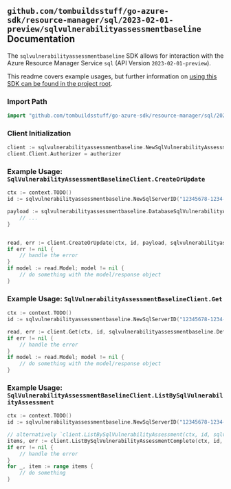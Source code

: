 
## `github.com/tombuildsstuff/go-azure-sdk/resource-manager/sql/2023-02-01-preview/sqlvulnerabilityassessmentbaseline` Documentation

The `sqlvulnerabilityassessmentbaseline` SDK allows for interaction with the Azure Resource Manager Service `sql` (API Version `2023-02-01-preview`).

This readme covers example usages, but further information on [using this SDK can be found in the project root](https://github.com/tombuildsstuff/go-azure-sdk/tree/main/docs).

### Import Path

```go
import "github.com/tombuildsstuff/go-azure-sdk/resource-manager/sql/2023-02-01-preview/sqlvulnerabilityassessmentbaseline"
```


### Client Initialization

```go
client := sqlvulnerabilityassessmentbaseline.NewSqlVulnerabilityAssessmentBaselineClientWithBaseURI("https://management.azure.com")
client.Client.Authorizer = authorizer
```


### Example Usage: `SqlVulnerabilityAssessmentBaselineClient.CreateOrUpdate`

```go
ctx := context.TODO()
id := sqlvulnerabilityassessmentbaseline.NewSqlServerID("12345678-1234-9876-4563-123456789012", "example-resource-group", "serverValue")

payload := sqlvulnerabilityassessmentbaseline.DatabaseSqlVulnerabilityAssessmentRuleBaselineListInput{
	// ...
}


read, err := client.CreateOrUpdate(ctx, id, payload, sqlvulnerabilityassessmentbaseline.DefaultCreateOrUpdateOperationOptions())
if err != nil {
	// handle the error
}
if model := read.Model; model != nil {
	// do something with the model/response object
}
```


### Example Usage: `SqlVulnerabilityAssessmentBaselineClient.Get`

```go
ctx := context.TODO()
id := sqlvulnerabilityassessmentbaseline.NewSqlServerID("12345678-1234-9876-4563-123456789012", "example-resource-group", "serverValue")

read, err := client.Get(ctx, id, sqlvulnerabilityassessmentbaseline.DefaultGetOperationOptions())
if err != nil {
	// handle the error
}
if model := read.Model; model != nil {
	// do something with the model/response object
}
```


### Example Usage: `SqlVulnerabilityAssessmentBaselineClient.ListBySqlVulnerabilityAssessment`

```go
ctx := context.TODO()
id := sqlvulnerabilityassessmentbaseline.NewSqlServerID("12345678-1234-9876-4563-123456789012", "example-resource-group", "serverValue")

// alternatively `client.ListBySqlVulnerabilityAssessment(ctx, id, sqlvulnerabilityassessmentbaseline.DefaultListBySqlVulnerabilityAssessmentOperationOptions())` can be used to do batched pagination
items, err := client.ListBySqlVulnerabilityAssessmentComplete(ctx, id, sqlvulnerabilityassessmentbaseline.DefaultListBySqlVulnerabilityAssessmentOperationOptions())
if err != nil {
	// handle the error
}
for _, item := range items {
	// do something
}
```
